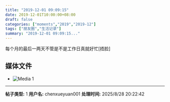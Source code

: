 ```yaml
---
title: "2019-12-01 09:09:15"
date: 2019-12-01T10:00:00+08:00
draft: false
categories: ["moments","2019","2019-12"]
tags: ["朋友圈","生活记录"]
summary: "2019-12-01 09:09:15..."
---
```


每个月的最后一两天不管是不是工作日真就好忙[捂脸]

## 媒体文件

- ![Media 1](/Moments/photos/2019-12-01/201912010909150.jpg)

---

**帖子类型:** 1
**用户名:** chenxueyuan001
**处理时间:** 2025/8/28 20:22:42